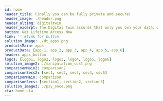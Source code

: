 ```yaml
---
id: home
header_title: Finally you can be fully private and secure!
header_image: ./header.png
header_altImg: digitaltwin
header_excerpt: The Digital Twin assures that only you own your data, and no one else.  Access numerous applications while forever remaining fully secure, private and anonymous.
button: Get Lifetime Access Now
link: '' #link for button
solution_image: ./dt_apps.png
productsMain: apps
productData: [app_1, app_2, app_3, app_4, app_5, app_6]
header: apps_button
logos: [logo1, logo2, logo3, logo4, logo5, logo6]
solution_image2: ./manipulation_cost.png
comparisonMain2: comparison2
comparisonSecs2: [sec1, sec2, sec3, sec4, sec5]
comparisonMain: comparison
comparisonSecs: [section1, section2, section3]
solution_image3: ./pay_once.png
cta: home_cta
---
```


